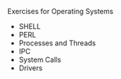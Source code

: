 Exercises for Operating Systems

- SHELL
- PERL
- Processes and Threads
- IPC
- System Calls
- Drivers
